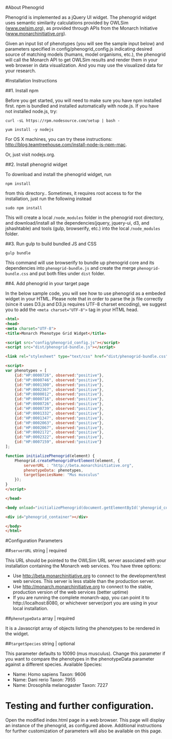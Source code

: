 #About Phenogrid

Phenogrid is implemented as a jQuery UI widget. The phenogrid widget uses semantic similarity calculations provided by OWLSim (www.owlsim.org), as provided through APIs from the Monarch Initiative (www.monarchinitiative.org).

Given an input list of phenotypes (you will see the sample input below) and parameters specified in config/phenogrid_config.js indicating desired source of matching models (humans, model organisms, etc.), the phenogrid will call the Monarch API to get OWLSim results and render them in your web browser in data visualization. And you may use the visualized data for your research.

#Installation Instructions

##1. Install npm

Before you get started, you will need to make sure you have npm
installed first. npm is bundled and installed automatically with
node.js. If you have not installed node.js, try:
```
curl -sL https://rpm.nodesource.com/setup | bash -

yum install -y nodejs
```

For OS X machines, you can try these instructions:
http://blog.teamtreehouse.com/install-node-js-npm-mac.

Or, just visit nodejs.org.

##2. Install phenogrid widget

To download and install the phenogrid widget, run  

```
npm install
```

from this directory..
Sometimes, it requires root access to for the installation, just run the following instead

```
sudo npm install
```

This will create a local `/node_modules` folder in the phenogrid root directory, and download/install all the dependencies(jquery, jquery-ui, d3, and jshashtable) and tools (gulp, browserify, etc.) into the local `/node_modules` folder.

##3. Run gulp to build bundled JS and CSS

```
gulp bundle
```

This command will use browserify to bundle up phenogrid core and its
dependencies into `phenogrid-bundle.js` and create the merge
`phenogrid-bundle.css` and put both files under `dist` folder. 

##4. Add phenogrid in your target page

In the below sample code, you will see how to use phenogrid as a
embeded widget in your HTML. Please note that in order to parse the js
file correctly (since it uses D3.js and D3.js requires UTF-8 charset
encoding), we suggest you to add the `<meta charset="UTF-8">` tag in
your HTML head. 

````html
<html>
<head>
<meta charset="UTF-8">
<title>Monarch Phenotype Grid Widget</title>

<script src="config/phenogrid_config.js"></script>
<script src="dist/phenogrid-bundle.js"></script>

<link rel="stylesheet" type="text/css" href="dist/phenogrid-bundle.css">

<script>
var phenotypes = [
	{id:"HP:0000726", observed:"positive"},
	{id:"HP:0000746", observed:"positive"},
	{id:"HP:0001300", observed:"positive"},
	{id:"HP:0002367", observed:"positive"},
	{id:"HP:0000012", observed:"positive"},
	{id:"HP:0000716", observed:"positive"},
	{id:"HP:0000726", observed:"positive"},
	{id:"HP:0000739", observed:"positive"},
	{id:"HP:0001332", observed:"positive"},
	{id:"HP:0001347", observed:"positive"},
	{id:"HP:0002063", observed:"positive"},
	{id:"HP:0002067", observed:"positive"},
	{id:"HP:0002172", observed:"positive"},
	{id:"HP:0002322", observed:"positive"},
	{id:"HP:0007159", observed:"positive"}
];	

function initializePhenogrid(element) {
	Phenogrid.createPhenogridForElement(element, {
		serverURL : "http://beta.monarchinitiative.org",
 		phenotypeData: phenotypes,
		targetSpeciesName: "Mus musculus"
 	});
}
</script>

</head>

<body onload="initializePhenogrid(document.getElementById('phenogrid_container'))">

<div id="phenogrid_container"></div>

</body>
</html>
````

#Configuration Parameters

##`serverURL`  string | required

This URL should be pointed to the OWLSim URL server associated with your installation containing the Monarch web services. You have three options:
- Use http://beta.monarchinitiative.org to connect to the development/test web services. This server is less stable than the production server.
- Use http://monarch.monarchinitiative.org to connect to the stable, production version of the web services (better uptime)
- If you are running the complete monarch-app, you can point it to http://localhost:8080, or whichever server/port you are using in your local installation.


##`phenotypeData`  array | required

It is a Javascript array of objects listing the phenotypes to be rendered in the widget.


##`targetSpecies`  string | optional

This parameter defaults to 10090 (mus musculus). Change this parameter if you want to compare the phenotypes in the phenotypeData parameter against a different species. Available Species:
- Name: Homo sapiens Taxon: 9606
- Name: Dani rerio Taxon: 7955
- Name: Drosophila melanogaster Taxon: 7227


# Testing and further configuration.

Open the modified index.html page in a web browser. This page will
display an instance of the phenogrid, as configured above. Additional
instructions for further customization of parameters will also be
available on this page.
